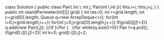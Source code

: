 class Solution {
public class Pair{
int i;
int j;
Pair(int i,int j){
this.i=i;
this.j=j;
}
}
public int islandPerimeter(int[][] grid) {
int res=0;
int r=grid.length;
int c=grid[0].length;
Queue<Pair> q=new ArrayDeque<>();
for(int i=0;i<grid.length;i++){
for(int j=0;j<grid[0].length;j++){
if(grid[i][j]!=2){
q.add(new Pair(i,j));
}//if
}//for
}   //for
while(q.size()>0){
Pair t=q.poll();
if(grid[t.i][t.j]!=2){
int k=0;
grid[t.i][t.j]=2;